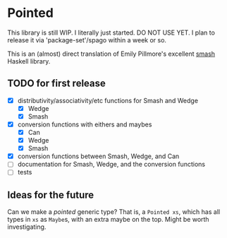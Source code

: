 # Pointed

This library is still WIP. I literally just started. DO NOT USE YET. I plan to
release it via 'package-set'/spago within a week or so.

This is an (almost) direct translation of Emily Pillmore's excellent
[smash](https://hackage.haskell.org/package/smash) Haskell library.

## TODO for first release

- [x] distributivity/associativity/etc functions for Smash and Wedge
    - [x] Wedge
    - [x] Smash
- [x] conversion functions with eithers and maybes
    - [x] Can
    - [x] Wedge
    - [x] Smash
- [x] conversion functions between Smash, Wedge, and Can
- [ ] documentation for Smash, Wedge, and the conversion functions
- [ ] tests

## Ideas for the future

Can we make a _pointed_ generic type? That is, a `Pointed xs`, which has all
types in `xs` as `Maybe`s, with an extra maybe on the top. Might be worth
investigating.
